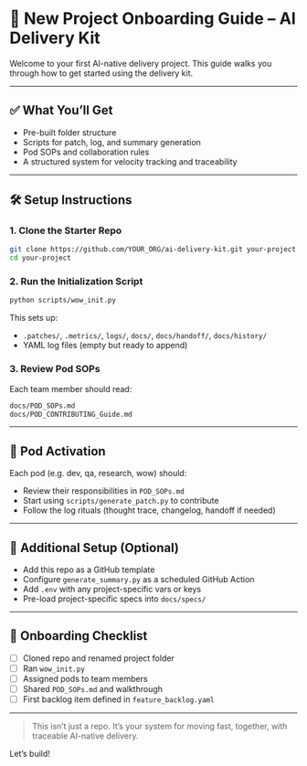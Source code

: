 # 🚀 New Project Onboarding Guide – AI Delivery Kit

Welcome to your first AI-native delivery project. This guide walks you through how to get started using the delivery kit.

---

## ✅ What You’ll Get
- Pre-built folder structure
- Scripts for patch, log, and summary generation
- Pod SOPs and collaboration rules
- A structured system for velocity tracking and traceability

---

## 🛠️ Setup Instructions

### 1. Clone the Starter Repo
```bash
git clone https://github.com/YOUR_ORG/ai-delivery-kit.git your-project
cd your-project
```

### 2. Run the Initialization Script
```bash
python scripts/wow_init.py
```
This sets up:
- `.patches/`, `.metrics/`, `logs/`, `docs/`, `docs/handoff/`, `docs/history/`
- YAML log files (empty but ready to append)

### 3. Review Pod SOPs
Each team member should read:
```bash
docs/POD_SOPs.md
docs/POD_CONTRIBUTING_Guide.md
```

---

## 🧠 Pod Activation
Each pod (e.g. dev, qa, research, wow) should:
- Review their responsibilities in `POD_SOPs.md`
- Start using `scripts/generate_patch.py` to contribute
- Follow the log rituals (thought trace, changelog, handoff if needed)

---

## 📌 Additional Setup (Optional)
- Add this repo as a GitHub template
- Configure `generate_summary.py` as a scheduled GitHub Action
- Add `.env` with any project-specific vars or keys
- Pre-load project-specific specs into `docs/specs/`

---

## 🔄 Onboarding Checklist

- [ ] Cloned repo and renamed project folder
- [ ] Ran `wow_init.py`
- [ ] Assigned pods to team members
- [ ] Shared `POD_SOPs.md` and walkthrough
- [ ] First backlog item defined in `feature_backlog.yaml`

---

> This isn’t just a repo. It’s your system for moving fast, together, with traceable AI-native delivery.

Let’s build!

